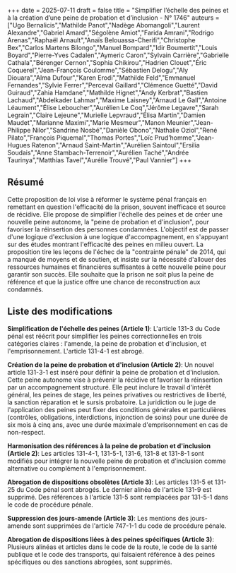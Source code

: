 +++
date = 2025-07-11
draft = false
title = "Simplifier l’échelle des peines et à la création d’une peine de probation et d’inclusion - N° 1746"
auteurs = ["Ugo Bernalicis","Mathilde Panot","Nadège Abomangoli","Laurent Alexandre","Gabriel Amard","Ségolène Amiot","Farida Amrani","Rodrigo Arenas","Raphaël Arnault","Anaïs Belouassa-Cherifi","Christophe Bex","Carlos Martens Bilongo","Manuel Bompard","Idir Boumertit","Louis Boyard","Pierre-Yves Cadalen","Aymeric Caron","Sylvain Carrière","Gabrielle Cathala","Bérenger Cernon","Sophia Chikirou","Hadrien Clouet","Éric Coquerel","Jean-François Coulomme","Sébastien Delogu","Aly Diouara","Alma Dufour","Karen Erodi","Mathilde Feld","Emmanuel Fernandes","Sylvie Ferrer","Perceval Gaillard","Clémence Guetté","David Guiraud","Zahia Hamdane","Mathilde Hignet","Andy Kerbrat","Bastien Lachaud","Abdelkader Lahmar","Maxime Laisney","Arnaud Le Gall","Antoine Léaument","Élise Leboucher","Aurélien Le Coq","Jérôme Legavre","Sarah Legrain","Claire Lejeune","Murielle Lepvraud","Élisa Martin","Damien Maudet","Marianne Maximi","Marie Mesmeur","Manon Meunier","Jean-Philippe Nilor","Sandrine Nosbé","Danièle Obono","Nathalie Oziol","René Pilato","François Piquemal","Thomas Portes","Loïc Prud’homme","Jean-Hugues Ratenon","Arnaud Saint-Martin","Aurélien Saintoul","Ersilia Soudais","Anne Stambach-Terrenoir","Aurélien Taché","Andrée Taurinya","Matthias Tavel","Aurélie Trouvé","Paul Vannier"]
+++

## Résumé

Cette proposition de loi vise à réformer le système pénal français en remettant en question l'efficacité de la prison, souvent inefficace et source de récidive. Elle propose de simplifier l'échelle des peines et de créer une nouvelle peine autonome, la "peine de probation et d'inclusion", pour favoriser la réinsertion des personnes condamnées. L'objectif est de passer d'une logique d'exclusion à une logique d'accompagnement, en s'appuyant sur des études montrant l'efficacité des peines en milieu ouvert. La proposition tire les leçons de l'échec de la "contrainte pénale" de 2014, qui a manqué de moyens et de soutien, et insiste sur la nécessité d'allouer des ressources humaines et financières suffisantes à cette nouvelle peine pour garantir son succès. Elle souhaite que la prison ne soit plus la peine de référence et que la justice offre une chance de reconstruction aux condamnés.

## Liste des modifications

**Simplification de l'échelle des peines (Article 1)**: L'article 131-3 du Code pénal est réécrit pour simplifier les peines correctionnelles en trois catégories claires : l'amende, la peine de probation et d'inclusion, et l'emprisonnement. L'article 131-4-1 est abrogé.

**Création de la peine de probation et d'inclusion (Article 2)**: Un nouvel article 131-3-1 est inséré pour définir la peine de probation et d'inclusion. Cette peine autonome vise à prévenir la récidive et favoriser la réinsertion par un accompagnement structuré. Elle peut inclure le travail d'intérêt général, les peines de stage, les peines privatives ou restrictives de liberté, la sanction réparation et le sursis probatoire. La juridiction ou le juge de l'application des peines peut fixer des conditions générales et particulières (contrôles, obligations, interdictions, injonction de soins) pour une durée de six mois à cinq ans, avec une durée maximale d'emprisonnement en cas de non-respect.

**Harmonisation des références à la peine de probation et d'inclusion (Article 2)**: Les articles 131-4-1, 131-5-1, 131-6, 131-8 et 131-8-1 sont modifiés pour intégrer la nouvelle peine de probation et d'inclusion comme alternative ou complément à l'emprisonnement.

**Abrogation de dispositions obsolètes (Article 3)**: Les articles 131-5 et 131-25 du Code pénal sont abrogés. Le dernier alinéa de l'article 131-9 est supprimé. Des références à l'article 131-5 sont remplacées par 131-5-1 dans le code de procédure pénale.

**Suppression des jours-amende (Article 3)**: Les mentions des jours-amende sont supprimées de l'article 747-1-1 du code de procédure pénale.

**Abrogation de dispositions liées à des peines spécifiques (Article 3)**: Plusieurs alinéas et articles dans le code de la route, le code de la santé publique et le code des transports, qui faisaient référence à des peines spécifiques ou des sanctions abrogées, sont supprimés.

